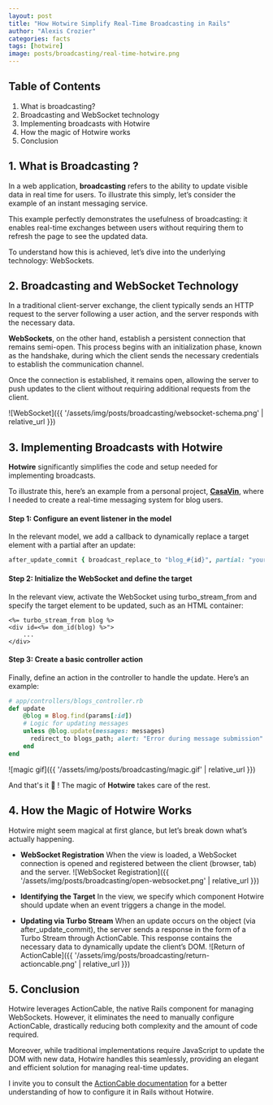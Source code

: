 ```yaml
---
layout: post
title: "How Hotwire Simplify Real-Time Broadcasting in Rails"
author: "Alexis Crozier"
categories: facts
tags: [hotwire]
image: posts/broadcasting/real-time-hotwire.png
---
```


## Table of Contents
1. What is broadcasting? 
2. Broadcasting and WebSocket technology 
3. Implementing broadcasts with Hotwire 
4. How the magic of Hotwire works 
5. Conclusion

## 1. What is Broadcasting ?
In a web application, **broadcasting** refers to the ability to update visible data in real time for users. To illustrate this simply, let’s consider the example of an instant messaging service.

This example perfectly demonstrates the usefulness of broadcasting: it enables real-time exchanges between users without requiring them to refresh the page to see the updated data.

To understand how this is achieved, let’s dive into the underlying technology: WebSockets. 

## 2. Broadcasting and WebSocket Technology
In a traditional client-server exchange, the client typically sends an HTTP request to the server following a user action, and the server responds with the necessary data.

**WebSockets**, on the other hand, establish a persistent connection that remains semi-open. This process begins with an initialization phase, known as the handshake, during which the client sends the necessary credentials to establish the communication channel.

Once the connection is established, it remains open, allowing the server to push updates to the client without requiring additional requests from the client. 

![WebSocket]({{ '/assets/img/posts/broadcasting/websocket-schema.png' | relative_url }})

## 3. Implementing Broadcasts with Hotwire
**Hotwire** significantly simplifies the code and setup needed for implementing broadcasts.

To illustrate this, here’s an example from a personal project, <a href="https://www.casavin.fr" target="_blank">**CasaVin**</a>, where I needed to create a real-time messaging system for blog users.

#### Step 1: Configure an event listener in the model
In the relevant model, we add a callback to dynamically replace a target element with a partial after an update:

```ruby
after_update_commit { broadcast_replace_to "blog_#{id}", partial: "your/partial/path", locals: { blog: self } }
```

#### Step 2: Initialize the WebSocket and define the target
In the relevant view, activate the WebSocket using turbo_stream_from and specify the target element to be updated, such as an HTML container:

```erb
<%= turbo_stream_from blog %>
<div id=<%= dom_id(blog) %>">
    ...
</div>
```

#### Step 3: Create a basic controller action
Finally, define an action in the controller to handle the update. Here’s an example:

```ruby
# app/controllers/blogs_controller.rb
def update
    @blog = Blog.find(params[:id])
    # Logic for updating messages
    unless @blog.update(messages: messages)
      redirect_to blogs_path; alert: "Error during message submission"
    end
end
```

![magic gif]({{ '/assets/img/posts/broadcasting/magic.gif' | relative_url }})

And that's it :rocket: ! The magic of **Hotwire** takes care of the rest.

## 4. How the Magic of Hotwire Works


Hotwire might seem magical at first glance, but let’s break down what’s actually happening.

- **WebSocket Registration** When the view is loaded, a WebSocket connection is opened and registered between the client (browser, tab) and the server.
![WebSocket Registration]({{ '/assets/img/posts/broadcasting/open-websocket.png' | relative_url }})

- **Identifying the Target** In the view, we specify which component Hotwire should update when an event triggers a change in the model.
- **Updating via Turbo Stream** When an update occurs on the object (via after_update_commit), the server sends a response in the form of a Turbo Stream through ActionCable. This response contains the necessary data to dynamically update the client’s DOM.
![Return of ActionCable]({{ '/assets/img/posts/broadcasting/return-actioncable.png' | relative_url }})

## 5. Conclusion

Hotwire leverages ActionCable, the native Rails component for managing WebSockets. However, it eliminates the need to manually configure ActionCable, drastically reducing both complexity and the amount of code required.

Moreover, while traditional implementations require JavaScript to update the DOM with new data, Hotwire handles this seamlessly, providing an elegant and efficient solution for managing real-time updates.

I invite you to consult the <a href="https://guides.rubyonrails.org/action_cable_overview.html" target="_blank">ActionCable documentation</a> for a better understanding of how to configure it in Rails without Hotwire. 
